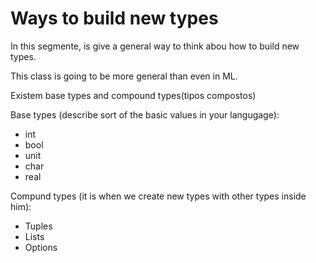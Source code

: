 # Ways to build new types

In this segmente, is give a general way to think abou how to build new types.

This class is going to be more general than even in ML.


Existem base types and compound types(tipos compostos)

Base types (describe sort of the basic values in your langugage):

- int
- bool
- unit
- char
- real


Compund types (it is when we create new types with other types inside him):

- Tuples
- Lists
- Options